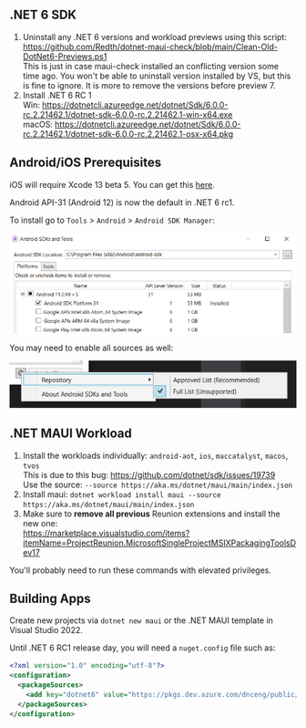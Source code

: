 ## .NET 6 SDK

1. Uninstall any .NET 6 versions and workload previews using this script:  
   https://github.com/Redth/dotnet-maui-check/blob/main/Clean-Old-DotNet6-Previews.ps1  
   This is just in case maui-check installed an conflicting version some time ago. You won't be able to uninstall version installed by VS, but this is fine to ignore. It is more to remove the versions before preview 7.
1. Install .NET 6 RC 1  
   Win: https://dotnetcli.azureedge.net/dotnet/Sdk/6.0.0-rc.2.21462.1/dotnet-sdk-6.0.0-rc.2.21462.1-win-x64.exe   
   macOS: https://dotnetcli.azureedge.net/dotnet/Sdk/6.0.0-rc.2.21462.1/dotnet-sdk-6.0.0-rc.2.21462.1-osx-x64.pkg  

## Android/iOS Prerequisites

iOS will require Xcode 13 beta 5. You can get this [here](https://developer.apple.com/download/more/?name=Xcode).

Android API-31 (Android 12) is now the default in .NET 6 rc1.

To install go to `Tools` > `Android` > `Android SDK Manager`:

![SDK Manager](images/API-31.png)

You may need to enable all sources as well:

![SDK Manager](images/SDK-Manager-Sources.png)

## .NET MAUI Workload

1. Install the workloads individually: `android-aot`, `ios`, `maccatalyst`, `macos`, `tvos`  
   This is due to this bug: https://github.com/dotnet/sdk/issues/19739  
   Use the source: `--source https://aka.ms/dotnet/maui/main/index.json`
1. Install maui: `dotnet workload install maui --source https://aka.ms/dotnet/maui/main/index.json`
1. Make sure to **remove all previous** Reunion extensions and install the new one:  
   https://marketplace.visualstudio.com/items?itemName=ProjectReunion.MicrosoftSingleProjectMSIXPackagingToolsDev17

You'll probably need to run these commands with elevated privileges.

## Building Apps

Create new projects via `dotnet new maui` or the .NET MAUI template in Visual Studio 2022.

Until .NET 6 RC1 release day, you will need a `nuget.config` file such as:

```xml
<?xml version="1.0" encoding="utf-8"?>
<configuration>
  <packageSources>
    <add key="dotnet6" value="https://pkgs.dev.azure.com/dnceng/public/_packaging/dotnet6/nuget/v3/index.json" />
  </packageSources>
</configuration>
```
